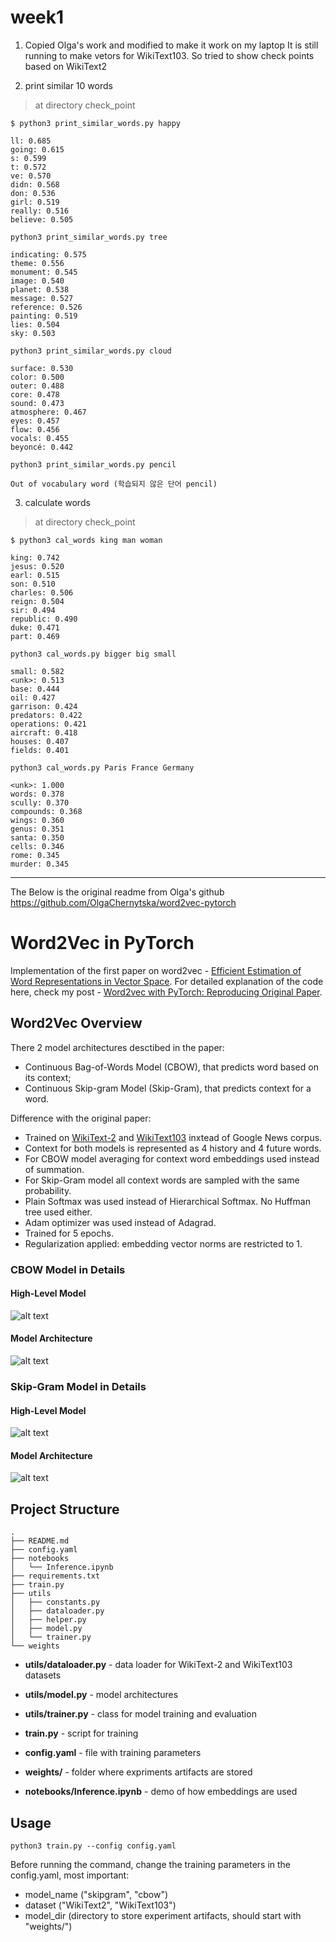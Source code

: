   # week1 
    
  1. Copied Olga's work and modified to make it work on my laptop 
    It is still running to make vetors for WikiText103. So tried to show check points 
    based on WikiText2
 
  2. print similar 10 words
     
  > at directory check_point
  
  `$ python3 print_similar_words.py happy` 
    
    ll: 0.685
    going: 0.615
    s: 0.599 
    t: 0.572
    ve: 0.570
    didn: 0.568
    don: 0.536
    girl: 0.519
    really: 0.516
    believe: 0.505

  `python3 print_similar_words.py tree`      
  
    indicating: 0.575
    theme: 0.556
    monument: 0.545
    image: 0.540
    planet: 0.538
    message: 0.527
    reference: 0.526
    painting: 0.519
    lies: 0.504
    sky: 0.503

 `python3 print_similar_words.py cloud`
 
    surface: 0.530
    color: 0.500
    outer: 0.488
    core: 0.478
    sound: 0.473
    atmosphere: 0.467
    eyes: 0.457
    flow: 0.456
    vocals: 0.455
    beyoncé: 0.442

  `python3 print_similar_words.py pencil`    
  
    Out of vocabulary word (학습되지 않은 단어 pencil) 

    
  3. calculate words
     
  > at directory check_point 
  
  `$ python3 cal_words king man woman` 
    
    king: 0.742
    jesus: 0.520
    earl: 0.515
    son: 0.510
    charles: 0.506
    reign: 0.504
    sir: 0.494
    republic: 0.490
    duke: 0.471
    part: 0.469

  `python3 cal_words.py bigger big small`
  
    small: 0.582
    <unk>: 0.513
    base: 0.444
    oil: 0.427
    garrison: 0.424
    predators: 0.422
    operations: 0.421
    aircraft: 0.418
    houses: 0.407
    fields: 0.401

 `python3 cal_words.py Paris France Germany`
 
    <unk>: 1.000
    words: 0.378
    scully: 0.370
    compounds: 0.368
    wings: 0.360
    genus: 0.351
    santa: 0.350
    cells: 0.346
    rome: 0.345
    murder: 0.345
    
-------------------- 
The Below is the original readme from Olga's github 
https://github.com/OlgaChernytska/word2vec-pytorch

# Word2Vec in PyTorch

Implementation of the first paper on word2vec - [Efficient Estimation of Word Representations in Vector Space](https://arxiv.org/abs/1301.3781). For detailed explanation of the code here, check my post - [Word2vec with PyTorch: Reproducing Original Paper](https://notrocketscience.blog/word2vec-with-pytorch-implementing-original-paper/).

## Word2Vec Overview

There 2 model architectures desctibed in the paper:

- Continuous Bag-of-Words Model (CBOW), that predicts word based on its context;
- Continuous Skip-gram Model (Skip-Gram), that predicts context for a word.

Difference with the original paper:

- Trained on [WikiText-2](https://pytorch.org/text/stable/datasets.html#wikitext-2) and [WikiText103](https://pytorch.org/text/stable/datasets.html#wikitext103) inxtead of Google News corpus.
- Context for both models is represented as 4 history and 4 future words.
- For CBOW model averaging for context word embeddings used instead of summation.
- For Skip-Gram model all context words are sampled with the same probability. 
- Plain Softmax was used instead of Hierarchical Softmax. No Huffman tree used either.
- Adam optimizer was used instead of Adagrad.
- Trained for 5 epochs.
- Regularization applied: embedding vector norms are restricted to 1.


### CBOW Model in Details
#### High-Level Model
![alt text](docs/cbow_overview.png)
#### Model Architecture
![alt text](docs/cbow_detailed.png)


### Skip-Gram Model in Details
#### High-Level Model
![alt text](docs/skipgram_overview.png)
#### Model Architecture
![alt text](docs/skipgram_detailed.png)


## Project Structure


```
.
├── README.md
├── config.yaml
├── notebooks
│   └── Inference.ipynb
├── requirements.txt
├── train.py
├── utils
│   ├── constants.py
│   ├── dataloader.py
│   ├── helper.py
│   ├── model.py
│   └── trainer.py
└── weights
```

- **utils/dataloader.py** - data loader for WikiText-2 and WikiText103 datasets
- **utils/model.py** - model architectures
- **utils/trainer.py** - class for model training and evaluation

- **train.py** - script for training
- **config.yaml** - file with training parameters
- **weights/** - folder where expriments artifacts are stored
- **notebooks/Inference.ipynb** - demo of how embeddings are used

## Usage


```
python3 train.py --config config.yaml
```

Before running the command, change the training parameters in the config.yaml, most important:

- model_name ("skipgram", "cbow")
- dataset ("WikiText2", "WikiText103")
- model_dir (directory to store experiment artifacts, should start with "weights/")


